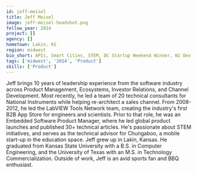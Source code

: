 ```yaml
---
id: jeff-meisel
title: Jeff Meisel
image: jeff-meisel-headshot.png
fellow_year: 2014
project: []
agency: []
hometown: Lakin, KS
region: midwest
bio_short: APIs, Smart Cities, STEM, DC Startup Weekend Winner, NI Dev Relations and Product, 30+ articles, Chungaboo Founder, K-State EECE, UT McCombs
tags: ['midwest', '2014', 'Product']
skills: ['Product']
---
```


Jeff brings 10 years of leadership experience from the software industry across Product Management, Ecosystems, Investor Relations, and Channel Development. Most recently, he led a team of 20 technical consultants for National Instruments while helping re-architect a sales channel. From 2008-2012, he led the LabVIEW Tools Network team, creating the industry's first B2B App Store for engineers and scientists. Prior to that role, he was an Embedded Software Product Manager, where he led global product launches and published 30+ technical articles. He's passionate about STEM initiatives, and serves as the technical advisor for Chungaboo, a mobile start-up in the education space. Jeff grew up in Lakin, Kansas. He graduated from Kansas State University with a B.S. in Computer Engineering, and the University of Texas with an M.S. in Technology Commercialization. Outside of work, Jeff is an avid sports fan and BBQ enthusiast.

